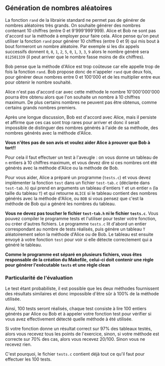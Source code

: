 ## Génération de nombres aléatoires

La fonction `rand` de la librairie standard ne permet pas de générer de nombres aléatoires très grands.
On souhaite générer des nombres contenant 10 chiffres (entre 0 et 9'999'999'999).
Alice et Bob ne sont pas d'accord sur la méthode à employer pour faire cela.
Alice pense qu'on peut utiliser la fonction `rand` pour générer 10 chiffres (entre 0 et 9) qui mis bout à bout
formeront un nombre aléatoire. Par exemple si les dix appels successifs donnent `0`, `8`, `1`, `2`, `5`, `0`, `1`, `3`, `3`, `9` alors le nombre
généré sera `812501339` (il peut arriver que le nombre fasse moins de dix chiffres).

Bob pense que la méthode d'Alice est trop coûteuse car elle appelle trop de fois la fonction `rand`. Bob propose donc
de n'appeler `rand` que deux fois, pour générer deux nombres entre 0 et 100'000 et de les multiplier entre eux pour
obtenir le nombre souhaité.

Alice n'est pas d'accord car avec cette méthode le nombre 10'000'000'000 pourra être obtenu alors que l'on souhaite un nombre à 10 chiffres
maximum. De plus certains nombres ne peuvent pas être obtenus, comme certains grands nombres premiers.

Après une longue discussion, Bob est d'accord avec Alice, mais il persiste et affirme que ces cas sont trop rares pour arriver
et donc il serait impossible de distinguer des nombres générés à l'aide de sa méthode, des nombres générés avec la méthode
d'Alice.

**Vous n'êtes pas de son avis et voulez aider Alice à prouver que Bob à tort!!**

Pour cela il faut effectuer un test à l'aveugle : on vous donne un tableau de `n` entiers à 10 chiffres maximum, et vous devez dire si
ces nombres ont été générés avec la méthode d'Alice ou la méthode de Bob.

Pour vous aider, Alice a préparé un programme (`tests.c`) et vous devez implémenter la fonction `test` dans un fichier `test-tab.c` (déclarée dans `test-tab.h`)
qui prend en arguments un tableau d'entiers `T` et un entier `n` (la taille du tableau `T`) et qui retourne `ALICE` si le tableau contient des
nombres générés avec la méthode d'Alice, ou `BOB` si vous pensez que c'est la méthode de Bob qui a généré les nombres du tableau.

**Vous ne devez pas toucher le fichier `test-tab.h` ni le fichier `tests.c`**. Vous pouvez compiler le programme tests et l'utiliser pour
tester votre fonction, ou créer d'autres fichiers. Le programme `tests.c` lit d'abord un entier correspondant au nombre de tests réalisés,
puis génère un tableau `T` aléatoirement selon la méthode d'Alice ou de Bob. Le tableau est ensuite envoyé à votre fonction `test` pour voir si elle détecte correctement qui a généré le tableau.

**Comme le programme est séparé en plusieurs fichiers, vous êtes responsable de la création du Makefile,**
**celui-ci doit contenir une règle pour générer l'exécutable `tests` et une règle clean**

### Particularité de l'évaluation

Le test étant probabiliste, il est possible que les deux méthodes fournissent des résultats similaires et donc impossible
d'être sûr à 100% de la méthode utilisée.

Ainsi, 100 tests seront réalisés, chaque test consiste à lire 100 entiers générés par Alice ou Bob et à appeler votre fonction test pour vérifier
si vous avez effectivement détecté quelle méthode à été utilisée.

Si votre fonction donne un résultat correct sur 97% des tableaux testés, alors vous recevez tous les points de l'exercice,
sinon, si votre méthode est correcte sur 70% des cas, alors vous recevez 20/100. Sinon vous ne recevez rien.

C'est pourquoi, le fichier `tests.c` contient déjà tout ce qu'il faut pour effectuer les 100 tests.
